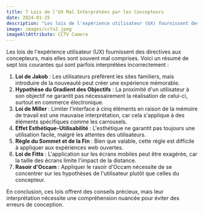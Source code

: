 ```yaml
---
title: 7 Lois de l'UX Mal Interprétées par les Concepteurs
date: 2024-01-25
description: "Les lois de l'expérience utilisateur (UX) fournissent des directives aux concepteurs, mais elles sont souvent mal comprises."
image: images/cctv2.jpeg
imageAltAttribute: CCTV Camera
---
```


Les lois de l'expérience utilisateur (UX) fournissent des directives aux concepteurs, mais elles sont souvent mal comprises. Voici un résumé de sept lois courantes qui sont parfois interprétées incorrectement :

1. **Loi de Jakob** : Les utilisateurs préfèrent les sites familiers, mais introduire de la nouveauté peut créer une expérience mémorable.
2. **Hypothèse du Gradient des Objectifs** : La proximité d'un utilisateur à son objectif ne garantit pas nécessairement la réalisation de celui-ci, surtout en commerce électronique.
3. **Loi de Miller** : Limiter l'interface à cinq éléments en raison de la mémoire de travail est une mauvaise interprétation, car cela s'applique à des éléments spécifiques comme les carrousels.
4. **Effet Esthétique-Utilisabilité** : L'esthétique ne garantit pas toujours une utilisation facile, malgré les attentes des utilisateurs.
5. **Règle du Sommet et de la Fin** : Bien que valable, cette règle est difficile à appliquer aux expériences web ouvertes.
6. **Loi de Fitts** : L'application sur les écrans mobiles peut être exagérée, car la taille des écrans limite l'impact de la distance.
7. **Rasoir d'Occam** : Appliquer le rasoir d'Occam nécessite de se concentrer sur les hypothèses de l'utilisateur plutôt que celles du concepteur.

En conclusion, ces lois offrent des conseils précieux, mais leur interprétation nécessite une compréhension nuancée pour éviter des erreurs de conception.
